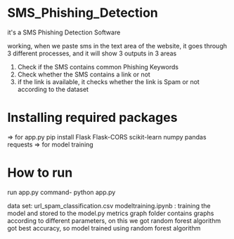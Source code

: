 # SMS_Phishing_Detection

it's a SMS Phishing Detection Software

working,
when we paste sms in the text area of the website,
it goes through 3 different processes, and it will show 3 outputs in 3 areas

1. Check if the SMS contains common Phishing Keywords
2. Check whether the SMS contains a link or not
3. if the link is available, it checks whether the link is Spam or not according to the dataset

# Installing required packages
=> for app.py 
pip install Flask Flask-CORS scikit-learn numpy pandas requests
=> for model training



# How to run
  run app.py
  command- python app.py  
  
data set: url_spam_classification.csv
modeltraining.ipynb : training the model and stored to the model.py
metrics graph folder contains graphs according to different parameters, on this we got random forest algorithm got best accuracy, so model trained using random forest algorithm 
